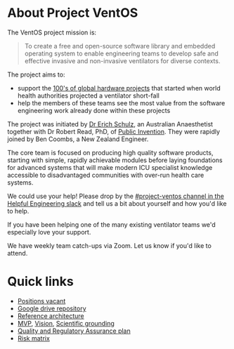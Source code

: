 # About Project VentOS

The VentOS project mission is:

> To create a free and open-source software library and embedded operating system
> to enable engineering teams to develop safe and effective invasive and
> non-invasive ventilators for diverse contexts.

The project aims to:

* support the [100's of global hardware
projects](https://docs.google.com/spreadsheets/d/1inYw5H4RiL0AC_J9vPWzJxXCdlkMLPBRdPgEVKF8DZw/edit?usp=sharing)
that started when world health authorities projected a ventilator short-fall
* help the members of these teams see the most value from the software
engineering work already done within these projects

The project was initiated by [Dr Erich Schulz](https://twitter.com/ErichSchulz),
an Australian Anaesthetist together with
Dr Robert Read, PhD, of [Public Invention](https://www.pubinv.org/).
They were rapidly joined by Ben Coombs, a New Zealand Engineer.

The core team is focused on producing high quality software products, starting
with simple, rapidly achievable modules before laying foundations for advanced
systems that will make modern ICU specialist knowledge accessible to
disadvantaged communities with over-run health care systems.

We could use your help! Please drop by the [#project-ventos channel in the Helpful Engineering slack](https://helpfulengineering.slack.com/archives/C016J0YEL7P)
and tell us a bit about yourself and how you'd like to help.

If you have been helping one of the many existing ventilator teams we'd especially love your support.

We have weekly team catch-ups via Zoom. Let us know if you'd like to attend.

# Quick links

* [Positions vacant](https://docs.google.com/document/d/1zuPdXqJ_gFg4drvJkdByst1vagz60usFGL3S3l_cO4A/edit?usp=sharing)
* [Google drive repository](https://drive.google.com/drive/folders/1J8Fif-vDbYYBjxd8U4JiQE60yq95Uwph?usp=sharing)
* [Reference architecture](https://docs.google.com/drawings/d/1J8FYMhqwhvid358GvBmn8drd6KNj1eeb-EnO9oRORWo/edit?usp=sharing)
* [MVP](https://docs.google.com/document/d/1v2MQy5ih5gV3CdS7f8LQ4jcDB6tvXFuMgJMQLZI2IU8/edit?usp=sharing), [Vision](https://docs.google.com/document/d/1a1-D-5QBzWsPvbxSIsIBy7B0fY2WcE_DE7zi0DKQzbo/edit?usp=sharing), [Scientific grounding](https://docs.google.com/document/d/19AOx0UYfzyeG9CgVjY7wSBCTmPmhTxsHXnhCDoAK17c/edit?usp=sharing)
* [Quality and Regulatory Assurance plan](https://docs.google.com/document/d/1CxucNsA941-15sHi9XGGHucl-KbmTm_9dTJieF9CfKw/edit?usp=sharing)
* [Risk matrix](https://docs.google.com/spreadsheets/d/1YioktHK2h7lGrv7X6eUbsRB_93oLSTKpL445zBSWg0o/edit?usp=sharing)

